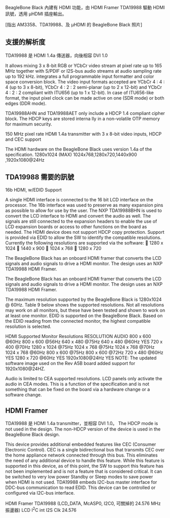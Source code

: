 BeagleBone Black 內建有 HDMI 功能，由 HDMI Framer TDA19988 驅動 HDMI 訊號，透用 µHDMI 插座輸出。

[指出 AM3358、TDA19988、及 µHDMI 的 BeagleBone Black 照片]

## 支援的解析度

TDA19988 是 HDMI 1.4a 傳送器，向後相容 DVI 1.0

It allows mixing 3 x 8-bit RGB or YCbCr video stream at pixel rate up to 165 MHz together with S/PDIF or I2S-bus audio streams at audio sampling rate up to 192 kHz.
integrates a full programmable input formatter and color space 
conversion block.
The video input formats accepted are YCbCr 4 : 4 : 4 (up to 3 x 8-bit), YCbCr 4 : 2 : 2 semi-planar (up to 2 x 12-bit) and YCbCr 4 : 2 : 2 compliant with ITU656 (up to 1 x 12-bit). In case of ITU656-like format, the input pixel clock can be made active on one (SDR mode) or both edges (DDR mode).

TDA19988AHN and TDA19988AET only include a HDCP 1.4 compliant cipher block. The 
HDCP keys are stored interna
lly in a non-volatile OTP memory for maximum security.

150 MHz pixel rate HDMI 1.4a transmitter with 
3 x 8-bit video inputs, HDCP and CEC support


The HDMI hardware on the BeagleBone Black uses version 1.4a of the specification.
1280x1024 (MAX)
1024x768,1280x720,1440x900 ,1920x1080@24Hz

## TDA19988 需要的訊號

16b HDMI,
w/EDID Support

A single HDMI interface is connected to the 16 bit LCD interface on the processor. The 16b interface was used to preserve as many expansion pins as possible to allow for use by the user. The NXP TDA19988BHN is used to convert the LCD interface to HDMI and convert the audio as well. The signals are still connected to the expansion headers to enable the use of LCD expansion boards or access to other functions on the board as needed.
The HDMI device does not support HDCP copy protection. Support is provided via EDID to allow the SW to identify the compatible resolutions. Currently the following resolutions are supported via the software:
 1280 x 1024
 1440 x 900
 1024 x 768
 1280 x 720

The BeagleBone Black has an onboard HDMI framer that converts the LCD signals and audio signals to drive a HDMI monitor. The design uses an NXP TDA19988 HDMI Framer.

The BeagleBone Black has an onboard HDMI framer that converts the LCD signals and audio signals to drive a HDMI monitor. The design uses an NXP TDA19988 HDMI Framer.

The maximum resolution supported by the BeagleBone Black is 1280x1024 @ 60Hz. Table 9 below shows the supported resolutions. Not all resolutions may work on all monitors, but these have been tested and shown to work on at least one monitor. EDID is supported on the BeagleBone Black. Based on the EDID reading from the connected monitor, the highest compatible resolution is selected.

HDMI Supported Monitor Resolutions RESOLUTION AUDIO
800 x 600 @60Hz
800 x 600 @56Hz
640 x 480 @75Hz
640 x 480 @60Hz
YES
720 x 400 @70Hz
1280 x 1024 @75Hz
1024 x 768 @75Hz
1024 x 768 @70Hz
1024 x 768 @60Hz
800 x 600 @75Hz
800 x 600 @72Hz
720 x 480 @60Hz
YES
1280 x 720 @60Hz
YES
1920x1080@24Hz
YES
NOTE: The updated software image used on the Rev A5B board added support for 1920x1080@24HZ.

Audio is limited to CEA supported resolutions. LCD panels only activate the audio in CEA modes. This is a function of the specification and is not something that can be fixed on the board via a hardware change or a software change.

## HDMI Framer
TDA19988 是 HDMI 1.4a transmitter，並相容 DVI 1.0。
The HDCP mode is not used in the design. The non-HDCP version of the device is used in the BeagleBone Black design.

This device provides additional embedded features like CEC (Consumer Electronic Control). CEC is a single bidirectional bus that transmits CEC over the home appliance network connected through this bus. This eliminates the need of any additional device to handle this feature. While this feature is supported in this device, as of this point, the SW to support this feature has not been implemented and is not a feature that is considered critical. It can be switched to very low power Standby or Sleep modes to save power when HDMI is not used. TDA19988 embeds I2C-bus master interface for DDC-bus communication to read EDID. This device can be controlled or configured via I2C-bus interface.


HDMI Framer TDA19988 (LCD_DATA, McASP0, I2C0, 可關掉的 24.576 MHz 振盪器)
LCD
I<sup>2</sup>C
int
I2S
Clk
24.576
